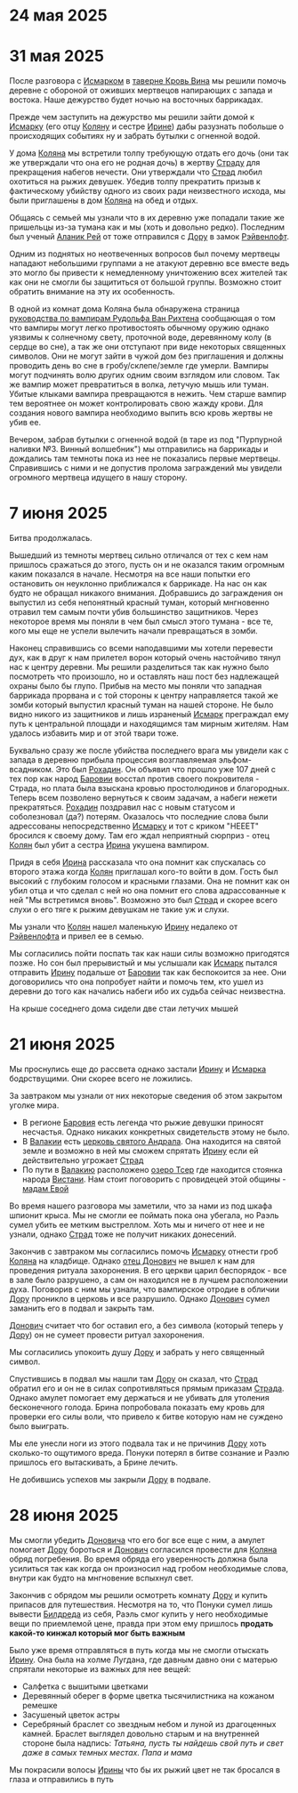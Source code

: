 # 24 мая 2025

# 31 мая 2025
После разговора с [Исмарком](../npcs/ismark_kolyanych) в [таверне Кровь Вина](../locs/tavern_blood_of_wine) мы решили помочь деревне с обороной от оживших мертвецов напирающих с запада и востока. Наше дежурство будет ночью на восточных баррикадах.

Прежде чем заступить на дежурство мы решили зайти домой к [Исмарку](../npcs/ismark_kolyanych) (его отцу [Коляну](../npcs/kolyan) и сестре [Ирине](../npcs/irina)) дабы разузнать побольше о происходящих событиях ну и забрать бутылки с огненной водой.

У дома [Коляна](../npcs/kolyan) мы встретили толпу требующую отдать его дочь (они так же утверждали что она его не родная дочь) в жертву [Страду](../npcs/strad) для прекращения набегов нечести. Они утверждали что [Страд](../npcs/strad) любил охотиться на рыжих девушек. Убедив толпу прекратить призыв к фактическому убийству одного из своих ради неизвестного исхода, мы были приглашены в дом [Коляна](../npcs/kolyan) на обед и отдых.

Общаясь с семьей мы узнали что в их деревню уже попадали такие же пришельцы из-за тумана как и мы (хоть и довольно редко). Последним был ученый [Аланик Рей](../npcs/alanik) от тоже отправился с [Дору](../npcs/doru) в замок [Рэйвенлофт](../locs/ravenloft).

Одним из поднятых но неотвеченных вопросов был почему мертвецы нападают небольшими группами а не атакуют деревню все вместе ведь это могло бы привести к немедленному уничтожению всех жителей так как они не смогли бы защититься от большой группы. Возможно стоит обратить внимание на эту их особенность.

В одной из комнат дома Коляна была обнаружена страница [руководства по вампирам Рудольфа Ван Рихтена](../items/book_vampires_van_rihten) сообщающая о том что вампиры могут легко противостоять обычному оружию однако уязвимы к солнечному свету, проточной воде, деревянному колу (в сердце во сне), а так же они отступают при виде некоторых священных символов. Они не могут зайти в чужой дом без приглашения и должны проводить день во сне в гробу/склепе/земле где умерли. Вампиры могут подчинять волю других одним своим взглядом или словом. Так же вампир может превратиться в волка, летучую мышь или туман. Убитые клыками вампира превращаются в нежить. Чем старше вампир тем вероятнее он может контролировать свою жажду крови. Для создания нового вампира необходимо выпить всю кровь жертвы не убив ее.

Вечером, забрав бутылки с огненной водой (в таре из под "Пурпурной наливки №3. Винный волшебник") мы отправились на баррикады и дождались там темноты пока из нее не показались первые мертвецы. Справившись с ними и не допустив пролома заграждений мы увидели огромного мертвеца идущего в нашу сторону.

# 7 июня 2025

Битва продолжалась.

Вышедший из темноты мертвец сильно отличался от тех с кем нам пришлось сражаться до этого, пусть он и не оказался таким огромным каким показался в начале. Несмотря на все наши попытки его остановить он неуклонно приближался к баррикаде. На нас он как будто не обращал никакого внимания. Добравшись до заграждения он выпустил из себя непонятный красный туман, который мнгновенно отравил тем самым почти убив большинство защитников. Через некоторое время мы поняли в чем был смысл этого тумана - все те, кого мы еще не успели вылечить начали превращаться в зомби.

Наконец справившись со всеми наподавшими мы хотели перевести дух, как в друг к нам прилетел ворон который очень настойчиво тянул нас к центру деревни. Мы решили разделиться так как нужно было посмотреть что произошло, но и оставлять наш пост без надлежащей охраны было бы глупо. Прибыв на место мы поняли что западная баррикада прорвана и с той стороны к центру направляется такой же зомби который выпустил красный туман на нашей стороне. Не было видно никого из защитников и лишь израненый [Исмарк](../npcs/ismark_kolyanych) преграждал ему путь к центральной площади и находящимся там мирным жителям. Нам удалось избавить мир и от этой твари тоже.

Буквально сразу же после убийства последнего врага мы увидели как с запада в деревню прибыла процессия возглавляемая эльфом-всадником. Это был [Рохадин](../npcs/rohodin). Он объявил что прошло уже 107 дней с тех пор как народ [Баровии](../locs/barovia_city.md) восстал против своего покровителя - Страда, но плата была взыскана кровью простолюдинов и благородных. Теперь всем позволено вернуться к своим задачам, а набеги нежети прекратяться. [Рохадин](../npcs/rohodin) поздравил нас с новым статусом и соболезновал (да?) потерям. Оказалось что последние слова были адрессованы непосредственно [Исмарку](../npcs/ismark_kolyanych) и тот с криком "НЕЕЕТ" бросился к своему дому. Там его ждал неприятный сюрприз - отец [Колян](../npcs/kolyan) был убит а сестра [Ирина](../npcs/irina) укушена вампиром.

Придя в себя [Ирина](../npcs/irina) рассказала что она помнит как спускалась со второго этажа когда [Колян](../npcs/kolyan) приглашал кого-то войти в дом. Гость был высокий с глубоким голосом и красными глазами. Она не помнит как он убил отца и что сделал с ней но она помнит его слова адрассованные к ней "Мы встретимся вновь". Возможно это был [Страд](../npcs/strad) и скорее всего слухи о его тяге к рыжим девушкам не такие уж и слухи.

Мы узнали что [Колян](../npcs/kolyan) нашел маленькую [Ирину](../npcs/irina) недалеко от [Рэйвенлофта](../locs/ravenloft) и привел ее в семью.

Мы согласились пойти поспать так как наши силы возможно пригодятся позже. Но сон был прерывистый и мы услышали как [Исмарк](../npcs/ismark_kolyanych) пытался отправить [Ирину](../npcs/irina) подальше от [Баровии](../locs/barovia_city.md) так как беспокоится за нее. Они договорились что она попробует найти и помочь тем, кто ушел из деревни до того как начались набеги ибо их судьба сейчас неизвестна.

На крыше соседнего дома сидели две стаи летучих мышей

# 21 июня 2025

Мы проснулись еще до рассвета однако застали [Ирину](../npcs/irina) и [Исмарка](../npcs/ismark_kolyanych) бодрствущими. Они скорее всего не ложились.

За завтраком мы узнали от них некоторые сведения об этом закрытом уголке мира.
- В регионе [Баровия](../locs/barovia_land.md) есть легенда что рыжие девушки приносят несчастья. Однако никаких конкретных свидетельств этому не было.
- В [Валакии](../locs/valakhi.md) есть [церковь святого Андрала](../locs/valakhi_st_andral_church.md). Она находится на святой земле и возможно в ней мы сможем спрятать [Ирину](../npcs/irina) если ей действительно угрожает [Страд](../npcs/strad)
- По пути в [Валакию](../locs/valakhi.md) расположено [озеро Тсер](../locs/tser.md) где находится стоянка народа [Вистани](../orgs/vistani.md). Нам стоит поговорить с провидецей этой общины - [мадам Евой](../npcs/eva.md)

Во время нашего разговора мы заметили, что за нами из под шкафа шпионит крыса. Мы не смогли ее поймать пока она убегала, но Раэль сумел убить ее метким выстреллом. Хоть мы и ничего от нее и не узнали, однако [Страд](../npcs/strad.md) тоже не получит никаких донесений.

Закончив с завтраком мы согласились помочь [Исмарку](../npcs/ismark_kolyanych) отнести гроб [Коляна](../npcs/kolyan) на кладбище. Однако [отец Донович](../npcs/donovich.md) не вышел к нам для проведения ритуала захоронения. В его церкви царил беспорядок - все в зале было разрушено, а сам он находился не в лучшем расположении духа. Поговорив с ним мы узнали, что вампирское отродие в обличии [Дору](../npcs/doru.md) проникло в церковь и все разрушило. Однако [Донович](../npcs/donovich.md) сумел заманить его в подвал и закрыть там.

[Донович](../npcs/donovich.md) считает что бог оставил его, а без символа (который теперь у [Дору](../npcs/doru.md)) он не сумеет провести ритуал захоронения.

Мы согласились упокоить душу [Дору](../npcs/doru.md) и забрать у него священный символ.

Спустившись в подвал мы нашли там [Дору](../npcs/doru.md) он сказал, что [Страд](../npcs/strad.md) обратил его и он не в силах сопротивляться прямым приказам [Страда](../npcs/strad.md). Однако амулет помогает ему держаться и не убивать для утоления бесконечного голода. Брина попробовала показать ему кровь для проверки его силы воли, что привело к битве которую нам не суждено было выиграть.

Мы еле унесли ноги из этого подвала так и не причинив [Дору](../npcs/doru.md) хоть сколько-то ощутимого вреда. Понуки потерял в битве сознание и Раэлю пришлось его вытаскивать, а Брине лечить.

Не добившись успехов мы закрыли [Дору](../npcs/doru.md) в подвале.

# 28 июня 2025

Мы смогли убедить [Доновича](../npcs/donovich.md) что его бог все еще с ним, а амулет помогает [Дору](../npcs/doru.md) бороться и [Донович](../npcs/donovich.md) согласился провести для [Коляна](../npcs/kolyan) обряд погребения. Во время обряда его уверенность должна была усилиться так как когда он произносил над гробом необходимые слова, внутри как будто на мнгновение вспыхнул свет.

Закончив с обрядом мы решили осмотреть комнату [Дору](../npcs/doru.md) и купить припасов для путешествия. Несмотря на то, что Понуки сумел лишь вывести [Билдреда](../npcs/bildrad.md) из себя, Раэль смог купить у него необходимые вещи по приемлемой цене, правда при этом ему пришлось **продать какой-то кинжал который мог быть важным**

Было уже время отправляться в путь когда мы не смогли отыскать [Ирину](../npcs/irina). Она была на холме Лугдана, где давным давно они с матерью спрятали некоторые из важных для нее вещей:
- Салфетка с вышитыми цветками
- Деревянный оберег в форме цветка тысячилистника на кожаном ремешке
- Засушеный цветок астры
- Серебряный браслет со звездным небом и луной из драгоценных камней. Браслет выглядел довольно старым и на внутренней стороне была надпись: *Татьяна, пусть ты найдешь свой путь и свет даже в самых темных местах. Папа и мама*

Мы покрасили волосы [Ирины](../npcs/irina) что бы их рыжий цвет не так бросался в глаза и отправились в путь